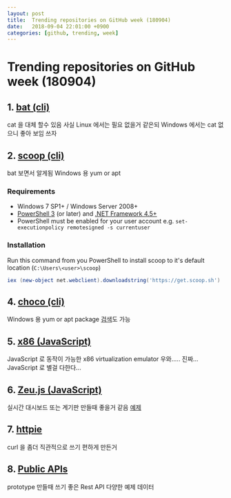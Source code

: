 ```yaml
---
layout: post
title:  Trending repositories on GitHub week (180904)
date:   2018-09-04 22:01:00 +0900
categories: [github, trending, week]
---
```

# Trending repositories on GitHub week (180904)

## 1. [bat (cli)](https://github.com/sharkdp/bat)
cat 을 대체 할수 있음 사실 Linux 에서는 필요 없을거 같은되 Windows 에서는 cat 없으니 좋아 보임 쓰자

## 2. [scoop (cli)](https://github.com/lukesampson/scoop)
bat 보면서 알게됨 Windows 용 yum or apt

### Requirements

* Windows 7 SP1+ / Windows Server 2008+
* [PowerShell 3](https://www.microsoft.com/en-us/download/details.aspx?id=34595) (or later) and [.NET Framework 4.5+](https://www.microsoft.com/net/download)
* PowerShell must be enabled for your user account e.g. `set-executionpolicy remotesigned -s currentuser`

### Installation

Run this command from you PowerShell to install scoop to it's default location (`C:\Users\<user>\scoop`)
```powershell
iex (new-object net.webclient).downloadstring('https://get.scoop.sh')
```

## 4. [choco (cli)](https://github.com/chocolatey/choco)
Windows 용 yum or apt package [검색](https://chocolatey.org/packages)도 가능

## 5. [x86 (JavaScript)](https://github.com/copy/v86)
JavaScript 로 동작이 가능한 x86 virtualization emulator 우와..... 진짜... JavaScript 로 별걸 다한다...

## 6. [Zeu.js (JavaScript)](https://github.com/shzlw/zeu)
실시간 대시보드 또는 계기판 만들때 좋을거 같음 [예제](https://shzlw.github.io/zeu/examples/my-command-center.html)

## 7. [httpie](https://github.com/jakubroztocil/httpie)
curl 을 좀더 직관적으로 쓰기 편하게 만든거

## 8. [Public APIs](https://github.com/toddmotto/public-apis)
prototype 만들때 쓰기 좋은 Rest API 다양한 예제 데이터